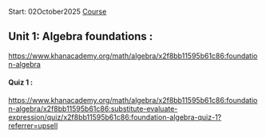 Start: 02October2025
[Course](https://www.khanacademy.org/math/algebra)

## Unit 1: Algebra foundations :
https://www.khanacademy.org/math/algebra/x2f8bb11595b61c86:foundation-algebra
#### Quiz 1 :
https://www.khanacademy.org/math/algebra/x2f8bb11595b61c86:foundation-algebra/x2f8bb11595b61c86:substitute-evaluate-expression/quiz/x2f8bb11595b61c86:foundation-algebra-quiz-1?referrer=upsell

